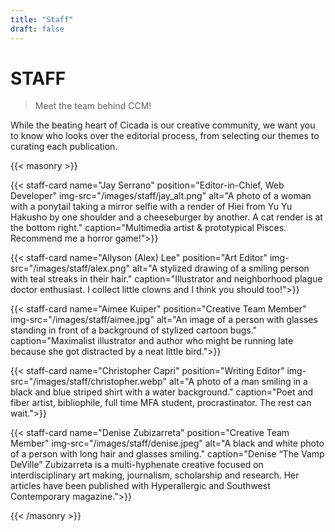 ```yaml
---
title: "Staff"
draft: false
---
```


# STAFF
> Meet the team behind CCM!

While the beating heart of Cicada is our creative community, we want you to know who looks over the editorial process, from selecting our themes to curating each publication. 

{{< masonry >}}

{{< staff-card name="Jay Serrano" position="Editor-in-Chief, Web Developer" img-src="/images/staff/jay_alt.png" alt="A photo of a woman with a ponytail taking a mirror selfie with a render of Hiei from Yu Yu Hakusho by one shoulder and a cheeseburger by another. A cat render is at the bottom right." caption="Multimedia artist & prototypical Pisces. Recommend me a horror game!">}}


{{< staff-card name="Allyson (Alex) Lee" position="Art Editor" img-src="/images/staff/alex.png" alt="A stylized drawing of a smiling person with teal streaks in their hair." caption="Illustrator and neighborhood plague doctor enthusiast. I collect little clowns and I think you should too!">}}

{{< staff-card name="Aimee Kuiper" position="Creative Team Member" img-src="/images/staff/aimee.jpg" alt="An image of a person with glasses standing in front of a background of stylized cartoon bugs." caption="Maximalist illustrator and author who might be running late because she got distracted by a neat little bird.">}}

{{< staff-card name="Christopher Capri" position="Writing Editor" img-src="/images/staff/christopher.webp" alt="A photo of a man smiling in a black and blue striped shirt with a water background." caption="Poet and fiber artist, bibliophile, full time MFA student, procrastinator.  The rest can wait.">}}

{{< staff-card name="Denise Zubizarreta" position="Creative Team Member" img-src="/images/staff/denise.jpeg" alt="A black and white photo of a person with long hair and glasses smiling." caption="Denise “The Vamp DeVille” Zubizarreta is a multi-hyphenate creative focused on interdisciplinary art making, journalism, scholarship and research. Her articles have been published with Hyperallergic and Southwest Contemporary magazine.">}}

{{< /masonry >}}